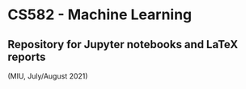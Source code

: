 # CS582 - Machine Learning
Repository for Jupyter notebooks and LaTeX reports
----
(MIU, July/August 2021)
